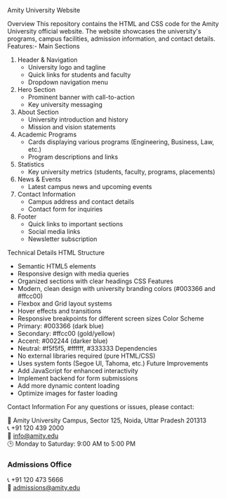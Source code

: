  Amity University Website 

Overview
This repository contains the HTML and CSS code for the Amity University official website. The website showcases the university's programs, campus facilities, admission information, and contact details.
 Features:-
 Main Sections
1. Header & Navigation
   - University logo and tagline
   - Quick links for students and faculty
   - Dropdown navigation menu
2. Hero Section
   - Prominent banner with call-to-action
   - Key university messaging
3. About Section
   - University introduction and history
   - Mission and vision statements
4. Academic Programs
   - Cards displaying various programs (Engineering, Business, Law, etc.)
   - Program descriptions and links
5. Statistics
   - Key university metrics (students, faculty, programs, placements)
6. News & Events
   - Latest campus news and upcoming events
7. Contact Information
   - Campus address and contact details
   - Contact form for inquiries
8. Footer
   - Quick links to important sections
   - Social media links
   - Newsletter subscription

Technical Details
 HTML Structure
- Semantic HTML5 elements
- Responsive design with media queries
- Organized sections with clear headings
CSS Features
- Modern, clean design with university branding colors (#003366 and #ffcc00)
- Flexbox and Grid layout systems
- Hover effects and transitions
- Responsive breakpoints for different screen sizes
 Color Scheme
- Primary: #003366 (dark blue)
- Secondary: #ffcc00 (gold/yellow)
- Accent: #002244 (darker blue)
- Neutral: #f5f5f5, #ffffff, #333333
 Dependencies
- No external libraries required (pure HTML/CSS)
- Uses system fonts (Segoe UI, Tahoma, etc.)
 Future Improvements
- Add JavaScript for enhanced interactivity
- Implement backend for form submissions
- Add more dynamic content loading
- Optimize images for faster loading

Contact Information
For any questions or issues, please contact:

📍 Amity University Campus, Sector 125, Noida, Uttar Pradesh 201313  
📞 +91 120 439 2000  
📧 info@amity.edu  
🕒 Monday to Saturday: 9:00 AM to 5:00 PM

### Admissions Office
📞 +91 120 473 5666  
📧 admissions@amity.edu
